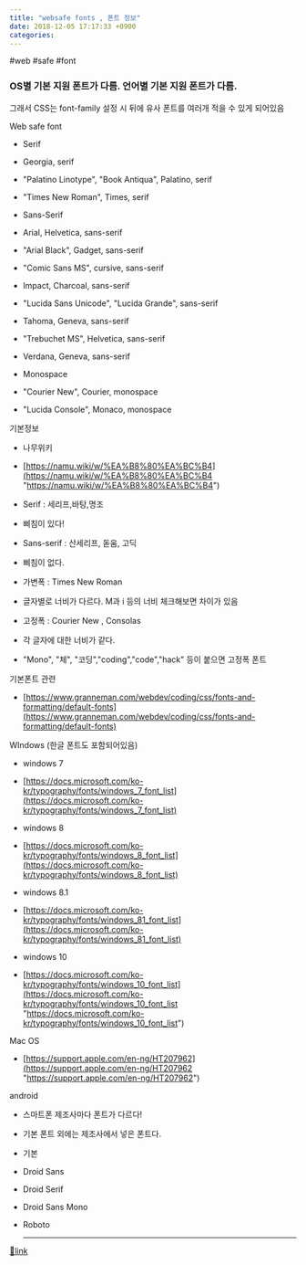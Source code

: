 ```yaml
---
title: "websafe fonts , 폰트 정보"
date: 2018-12-05 17:17:33 +0900
categories: 
---
```

  

#web #safe #font



### OS별 기본 지원 폰트가 다름. 언어별 기본 지원 폰트가 다름.   
그래서 CSS는 font-family 설정 시 뒤에 유사 폰트를 여러개 적을 수 있게 되어있음

  


Web safe font

- Serif
- Georgia, serif	
- "Palatino Linotype", "Book Antiqua", Palatino, serif
- "Times New Roman", Times, serif	

- Sans-Serif
- Arial, Helvetica, sans-serif	
- "Arial Black", Gadget, sans-serif	
- "Comic Sans MS", cursive, sans-serif	
- Impact, Charcoal, sans-serif	
- "Lucida Sans Unicode", "Lucida Grande", sans-serif	
- Tahoma, Geneva, sans-serif	
- "Trebuchet MS", Helvetica, sans-serif	
- Verdana, Geneva, sans-serif	

- Monospace
- "Courier New", Courier, monospace	
- "Lucida Console", Monaco, monospace	




기본정보

- 나무위키
- [https://namu.wiki/w/%EA%B8%80%EA%BC%B4](https://namu.wiki/w/%EA%B8%80%EA%BC%B4 "https://namu.wiki/w/%EA%B8%80%EA%BC%B4")

- Serif : 세리프,바탕,명조
- 삐침이 있다!

- Sans-serif : 산세리프, 돋움, 고딕
- 삐침이 없다.

- 가변폭 : Times New Roman 
- 글자별로 너비가 다르다. M과 i 등의 너비 체크해보면 차이가 있음

- 고정폭 : Courier New , Consolas
- 각 글자에 대한 너비가 같다.
- "Mono", "체", "코딩","coding","code","hack" 등이 붙으면 고정폭 폰트


  


기본폰트 관련

- [https://www.granneman.com/webdev/coding/css/fonts-and-formatting/default-fonts](https://www.granneman.com/webdev/coding/css/fonts-and-formatting/default-fonts)

  


WIndows (한글 폰트도 포함되어있음)

- windows 7
- [https://docs.microsoft.com/ko-kr/typography/fonts/windows_7_font_list](https://docs.microsoft.com/ko-kr/typography/fonts/windows_7_font_list)

- windows 8
- [https://docs.microsoft.com/ko-kr/typography/fonts/windows_8_font_list](https://docs.microsoft.com/ko-kr/typography/fonts/windows_8_font_list)

- windows 8.1
- [https://docs.microsoft.com/ko-kr/typography/fonts/windows_81_font_list](https://docs.microsoft.com/ko-kr/typography/fonts/windows_81_font_list)

- windows 10
- [https://docs.microsoft.com/ko-kr/typography/fonts/windows_10_font_list](https://docs.microsoft.com/ko-kr/typography/fonts/windows_10_font_list "https://docs.microsoft.com/ko-kr/typography/fonts/windows_10_font_list")


Mac OS



- [https://support.apple.com/en-ng/HT207962](https://support.apple.com/en-ng/HT207962 "https://support.apple.com/en-ng/HT207962")

android



- 스마트폰 제조사마다 폰트가 다르다!
- 기본 폰트 외에는 제조사에서 넣은 폰트다.

- 기본
- Droid Sans
- Droid Serif
- Droid Sans Mono
- Roboto




  ***
[🔗link](http://www.mins01.com/mh/tech/read/1215)